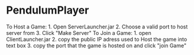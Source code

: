# PendulumPlayer
To Host a Game:
	1. Open ServerLauncher.jar
	2. Choose a valid port to host server from
	3. Click "Make Server"
To Join a Game:
	1. open ClientLauncher.jar
	2. copy the public IP adress used to Host the game into text box
	3. copy the port that the game is hosted on and click "join Game"
